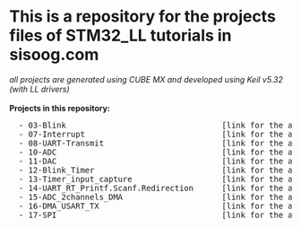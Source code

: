 <h1> This is a repository for the projects files of STM32_LL tutorials in sisoog.com </h1>
<i> all projects are generated using CUBE MX and developed using Keil v5.32 (with LL drivers) </i> <br>
 <br>
  <b> Projects in this repository: </b> <pre>
  - 03-Blink                                 [link for the associated article in sisoog.com]((https://sisoog.com/2020/08/%D8%A2%D9%85%D9%88%D8%B2%D8%B4-stm32-%D8%A8%D8%A7-%D8%AA%D9%88%D8%A7%D8%A8%D8%B9-ll-%D9%82%D8%B3%D9%85%D8%AA-%D8%B3%D9%88%D9%85-stm32cubemx-%D9%88-keil/))
  - 07-Interrupt                             [link for the associated article in sisoog.com]((https://sisoog.com/2020/11/%d8%a2%d9%85%d9%88%d8%b2%d8%b4-stm32-%d8%a8%d8%a7-%d8%aa%d9%88%d8%a7%d8%a8%d8%b9-ll-%d9%82%d8%b3%d9%85%d8%aa-%d9%87%d9%81%d8%aa%d9%85-interrupt/))
  - 08-UART-Transmit                         [link for the associated article in sisoog.com]((https://sisoog.com/2020/12/%d8%a2%d9%85%d9%88%d8%b2%d8%b4-stm32-%d8%a8%d8%a7-%d8%aa%d9%88%d8%a7%d8%a8%d8%b9-ll-%d9%82%d8%b3%d9%85%d8%aa-%d9%87%d8%b4%d8%aa%d9%85-uart-transmit/))
  - 10-ADC                                   [link for the associated article in sisoog.com]((https://sisoog.com/2021/02/%d8%a2%d9%85%d9%88%d8%b2%d8%b4-stm32-%d8%a8%d8%a7-%d8%aa%d9%88%d8%a7%d8%a8%d8%b9-ll-%d9%82%d8%b3%d9%85%d8%aa-%d8%af%d9%87%d9%85-%d9%85%d8%a8%d8%af%d9%84-%d8%a2%d9%86%d8%a7%d9%84%d9%88%da%af-%d8%a8/))
  - 11-DAC                                   [link for the associated article in sisoog.com]((https://sisoog.com/2021/03/%d8%a2%d9%85%d9%88%d8%b2%d8%b4-stm32-%d8%a8%d8%a7-%d8%aa%d9%88%d8%a7%d8%a8%d8%b9-ll-%d9%82%d8%b3%d9%85%d8%aa-%db%8c%d8%a7%d8%b2%d8%af%d9%87%d9%85-%d9%85%d8%a8%d8%af%d9%84-%d8%af%db%8c%d8%ac%db%8c/))
  - 12-Blink_Timer                           [link for the associated article in sisoog.com]((https://sisoog.com/2021/04/%d8%a2%d9%85%d9%88%d8%b2%d8%b4-stm32-%d8%a8%d8%a7-%d8%aa%d9%88%d8%a7%d8%a8%d8%b9-ll-%d9%82%d8%b3%d9%85%d8%aa-%d8%af%d9%88%d8%a7%d8%b2%d8%af%d9%87%d9%85-timer-timebase/))
  - 13-Timer_input_capture                   [link for the associated article in sisoog.com]((https://sisoog.com/2021/04/%d8%a2%d9%85%d9%88%d8%b2%d8%b4-stm32-%d8%a8%d8%a7-%d8%aa%d9%88%d8%a7%d8%a8%d8%b9-ll-%d9%82%d8%b3%d9%85%d8%aa-%d8%b3%db%8c%d8%b2%d8%af%d9%87%d9%85-timer-input-capture/))
  - 14-UART_RT_Printf.Scanf.Redirection      [link for the associated article in sisoog.com]((https://sisoog.com/2021/12/01/%d8%a2%d9%85%d9%88%d8%b2%d8%b4-stm32-%d8%a8%d8%a7-%d8%aa%d9%88%d8%a7%d8%a8%d8%b9-ll-%d9%82%d8%b3%d9%85%d8%aa-%da%86%d9%87%d8%a7%d8%b1%d8%af%d9%87%d9%85-%d8%b1%db%8c%d8%af%d8%a7%db%8c%d8%b1%da%a9/)) 
  - 15-ADC_2channels_DMA                     [link for the associated article in sisoog.com]((https://sisoog.com/2021/12/15/%d8%a2%d9%85%d9%88%d8%b2%d8%b4-stm32-%d8%a8%d8%a7-%d8%aa%d9%88%d8%a7%d8%a8%d8%b9-ll-%d9%82%d8%b3%d9%85%d8%aa-%d9%be%d8%a7%d9%86%d8%b2%d8%af%d9%87%d9%85-%d8%b1%d8%a7%d9%87%e2%80%8c%d8%a7%d9%86%d8%af/))
  - 16-DMA_USART_TX                          [link for the associated article in sisoog.com]((https://sisoog.com/2021/12/27/%d8%a2%d9%85%d9%88%d8%b2%d8%b4-stm32-%d8%a8%d8%a7-%d8%aa%d9%88%d8%a7%d8%a8%d8%b9-ll-%d9%82%d8%b3%d9%85%d8%aa-%d8%b4%d8%a7%d9%86%d8%b2%d8%af%d9%87%d9%85-%d8%a7%d8%b3%d8%aa%d9%81%d8%a7%d8%af%d9%87/))
  - 17-SPI                                   [link for the associated article in sisoog.com]((https://sisoog.com/2022/01/03/%d8%a2%d9%85%d9%88%d8%b2%d8%b4-stm32-%d8%a8%d8%a7-%d8%aa%d9%88%d8%a7%d8%a8%d8%b9-ll-%d9%82%d8%b3%d9%85%d8%aa-%d9%87%d9%81%d8%af%d9%87%d9%85-%d8%b1%d8%a7%d9%87-%d8%a7%d9%86%d8%af%d8%a7%d8%b2%db%8c/))           

</pre>
